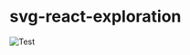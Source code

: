 # svg-react-exploration

![Test](https://github.com/lucasmafra/svg-react-exploration/workflows/Test/badge.svg)
